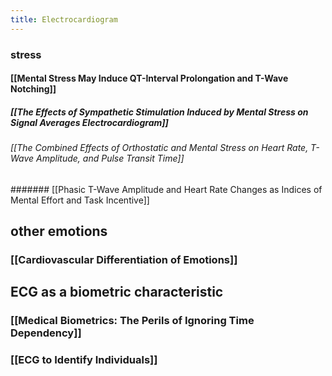```yaml
---
title: Electrocardiogram
---
```


### stress
#### [[Mental Stress May Induce QT-Interval Prolongation and T-Wave Notching]]
##### [[The Effects of Sympathetic Stimulation Induced by Mental Stress on Signal Averages Electrocardiogram]]
###### [[The Combined Effects of Orthostatic and Mental Stress on Heart Rate, T-Wave Amplitude, and Pulse Transit Time]]
####### [[Phasic T-Wave Amplitude and Heart Rate Changes as Indices of Mental Effort and Task Incentive]]
## other emotions
### [[Cardiovascular Differentiation of Emotions]]
## ECG as a biometric characteristic
### [[Medical Biometrics: The Perils of Ignoring Time Dependency]]
### [[ECG to Identify Individuals]]
